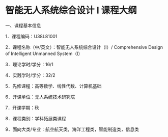 # 智能无人系统综合设计 I 课程大纲

一、课程基本信息

1．课程编码：U38L81001

2．课程名称（中/英文）：智能无人系统综合设计（I）/ Comprehensive Design of Intelligent Unmanned System（I）

3．理论学时/学分：16/1

4．实践学时/学分：32/2

5．先修课程：高等数学、线性代数、计算机基础

6．开课单位：无人系统技术研究院

7．开课学期：秋

8．课程类别：学科拓展类课程

9．面向大类/专业：航空航天类，海洋工程类，智能制造类，信息类

